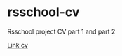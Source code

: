 # rsschool-cv

Rsschool project CV part 1 and part 2

[Link cv](https://Polifir.github.io/rsschool-cv/cv)
